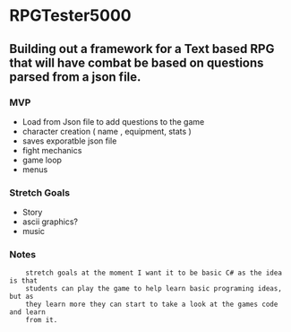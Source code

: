 # RPGTester5000
## Building out a framework for a Text based RPG that will have combat be based on questions parsed from a json file. 

### MVP
- Load from Json file to add questions to the game
- character creation ( name , equipment, stats )
- saves exporatble json file
- fight mechanics
- game loop 
- menus

### Stretch Goals
- Story
- ascii graphics?
- music


### Notes
``` May look into chaning this project to godot when I start working on the 
    stretch goals at the moment I want it to be basic C# as the idea is that
    students can play the game to help learn basic programing ideas, but as 
    they learn more they can start to take a look at the games code and learn
    from it.
```
